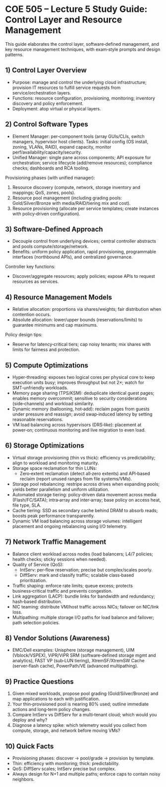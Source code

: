 # COE 505 – Lecture 5 Study Guide: Control Layer and Resource Management

This guide elaborates the control layer, software‑defined management, and key resource management techniques, with exam‑style prompts and design patterns.

## 1) Control Layer Overview
- Purpose: manage and control the underlying cloud infrastructure; provision IT resources to fulfill service requests from service/orchestration layers.
- Functions: resource configuration, provisioning, monitoring; inventory discovery and policy enforcement.
- Deployment: atop virtual or physical layers.

## 2) Control Software Types
- Element Manager: per‑component tools (array GUIs/CLIs, switch managers, hypervisor host clients). Tasks: initial config (OS install, zoning, VLANs, RAID), expand capacity, monitor perf/availability/capacity/security.
- Unified Manager: single pane across components; API exposure for orchestration; service lifecycle (add/remove resources); compliance checks; dashboards and RCA tooling.

Provisioning phases (with unified manager):
1) Resource discovery (compute, network, storage inventory and mappings; QoS, zones, pools).
2) Resource pool management (including grading pools: Gold/Silver/Bronze with media/RAID/tiering mix and cost).
3) Resource provisioning (allocate per service templates; create instances with policy‑driven configuration).

## 3) Software‑Defined Approach
- Decouple control from underlying devices; central controller abstracts and pools compute/storage/network.
- Benefits: uniform policy application, rapid provisioning, programmable interfaces (northbound APIs), and centralized governance.

Controller key functions:
- Discover/aggregate resources; apply policies; expose APIs to request resources as services.

## 4) Resource Management Models
- Relative allocation: proportions via shares/weights; fair distribution when contention occurs.
- Absolute allocation: lower/upper bounds (reservations/limits) to guarantee minimums and cap maximums.

Policy design tips:
- Reserve for latency‑critical tiers; cap noisy tenants; mix shares with limits for fairness and protection.

## 5) Compute Optimizations
- Hyper‑threading: exposes two logical cores per physical core to keep execution units busy; improves throughput but not 2×; watch for SMT‑unfriendly workloads.
- Memory page sharing (TPS/KSM): deduplicate identical guest pages; enables memory overcommit; sensitive to security considerations (side‑channels) and workload similarity.
- Dynamic memory (ballooning, hot‑add): reclaim pages from guests under pressure and reassign; avoid swap‑induced latency by setting reasonable reservations.
- VM load balancing across hypervisors (DRS‑like): placement at power‑on; continuous monitoring and live migration to even load.

## 6) Storage Optimizations
- Virtual storage provisioning (thin vs thick): efficiency vs predictability; align to workload and monitoring maturity.
- Storage space reclamation for thin LUNs:
  - Zero‑extent reclamation (detect all‑zero extents) and API‑based reclaim (report unused ranges from file systems/VMs).
- Storage pool rebalancing: restripe across drives when expanding pools; yields better parallelism and uniform utilization.
- Automated storage tiering: policy‑driven data movement across media (Flash/FC/SATA); intra‑array and inter‑array; base policy on access heat, file type, SLA.
- Cache tiering: SSD as secondary cache behind DRAM to absorb reads; boosts peak performance transparently.
- Dynamic VM load balancing across storage volumes: intelligent placement and ongoing rebalancing using I/O telemetry.

## 7) Network Traffic Management
- Balance client workload across nodes (load balancers; L4/7 policies; health checks; sticky sessions when needed).
- Quality of Service (QoS):
  - IntServ: per‑flow reservation; precise but complex/scales poorly.
  - DiffServ: mark and classify traffic; scalable class‑based prioritization.
- Traffic shaping: enforce rate limits; queue excess; protects business‑critical traffic and prevents congestion.
- Link aggregation (LACP): bundle links for bandwidth and redundancy; hash‑based distribution.
- NIC teaming: distribute VM/host traffic across NICs; failover on NIC/link loss.
- Multipathing: multiple storage I/O paths for load balance and failover; path selection policies.

## 8) Vendor Solutions (Awareness)
- EMC/Dell examples: Unisphere (storage management), UIM (Vblock/VSPEX), ViPR/ViPR SRM (software‑defined storage mgmt and analytics), FAST VP (sub‑LUN tiering), XtremSF/XtremSW Cache (server‑flash cache), PowerPath/VE (advanced multipathing).

## 9) Practice Questions
1) Given mixed workloads, propose pool grading (Gold/Silver/Bronze) and map applications to each with justification.
2) Your thin‑provisioned pool is nearing 80% used; outline immediate actions and long‑term policy changes.
3) Compare IntServ vs DiffServ for a multi‑tenant cloud; which would you deploy and why?
4) Diagnose a latency spike: which telemetry would you collect from compute, storage, and network before moving VMs?

## 10) Quick Facts
- Provisioning phases: discover → pool/grade → provision by template.
- Thin: efficiency with monitoring; thick: predictability.
- QoS: DiffServ scales; IntServ precise but complex.
- Always design for N+1 and multiple paths; enforce caps to contain noisy neighbors.
